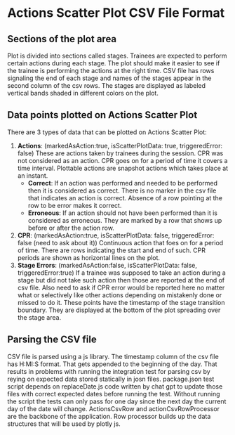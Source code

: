 # Actions Scatter Plot CSV File Format

## Sections of the plot area

Plot is divided into sections called stages. Trainees are expected to perform certain actions during each stage. The plot should make it easier to see if the trainee is performing the actions at the right time.
CSV file has rows signaling the end of each stage and names of the stages appear in the second column of the csv rows. The stages are displayed as labeled vertical bands shaded in different colors on the plot.

## Data points plotted on Actions Scatter Plot

There are 3 types of data that can be plotted on Actions Scatter Plot:
1. **Actions**: (markedAsAction:true, isScatterPlotData: true, triggeredError: false) These are actions taken by trainees during the session. CPR was not considered as an action. CPR goes on for a period of time it covers a time interval. Plottable actions are snapshot actions which takes place at an instant.
    * **Correct**: If an action was performed and needed to be performed then it is considered as correct. There is no marker in the csv file that indicates an action is correct. Absence of a row pointing at the row to be error makes it correct.
    * **Erroneous**: If an action should not have been performed than it is considered as erroneous. They are marked by a row that shows up before or after the action row.
2. **CPR**: (markedAsAction:true, isScatterPlotData: false, triggeredError: false (need to ask about it)) Continuous action that foes on for a period of time. There are rows indicating the start and end of such. CPR periods are shown as horizontal lines on the plot.
3. **Stage Errors**: (markedAsAction:false, isScatterPlotData: false, triggeredError:true) If a trainee was supposed to take an action during a stage but did not take such action then those are reported at the end of csv file. Also need to ask if CPR error would be reported here no matter what or selectively like other actions depending on mistakenly done or missed to do it. These points have the timestamp of the stage transition boundary. They are displayed at the bottom of the plot spreading over the stage area.

## Parsing the CSV file

CSV file is parsed using a js library. The timestamp column of the csv file has H:MI:S format. That gets appended to the beginning of the day. That results in problems with running the integration test for parsing csv by reying on expected data stored statically in josn files. package.json test script depends on replaceDate.js code written by chat gpt to update those files with correct expected dates before running the test. Without running the script the tests can only pass for one day since the next day the current day of the date will change.
ActionsCsvRow and actionCsvRowProcessor are the backbone of the application. Row processor builds up the data structures that will be used by plotly js.
